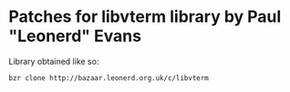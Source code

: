 # Patches for libvterm library by Paul "Leonerd" Evans

Library obtained like so:

`bzr clone http://bazaar.leonerd.org.uk/c/libvterm`
